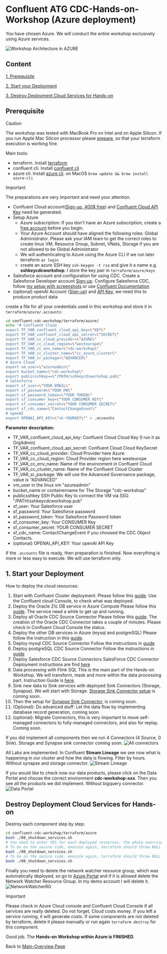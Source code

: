 # Confluent ATG CDC-Hands-on-Workshop (Azure deployment)

You have chosen Azure. We will conduct the entire workshop exclusively using Azure services.

![Workshop Architecture in AZURE](img/AZURE-CDC-Workshop-Architecture-ATG.png)

## Content

[1. Prerequisite](README.md#Prerequisite)

[2. Start your Deployment](README.md#Start-your-Deployment)

[3. Destroy Deployment Cloud Services for Hands-on](README.md#Destroy-Deployment-Cloud-Services-for-Hands-on)

## Prerequisite

> [!CAUTION]
> The workshop was tested with MacBook Pro on Intel and on Apple Silicon. If you run Apple Mac Silicon processor please [prepare](https://medium.com/@immanoj42/terraform-template-v2-2-0-does-not-have-a-package-available-mac-m1-m2-2b12c6281ea), so that your terraform execution is working fine.

Main tools:

* terraform. Install [terraform](https://developer.hashicorp.com/terraform/tutorials/aws-get-started/install-cli)
* confluent cli. Install [confluent cli](https://docs.confluent.io/confluent-cli/current/install.html)
* azure cli. Install [azure cli](https://learn.microsoft.com/en-us/cli/azure/install-azure-cli-macos). on MacOS `brew update && brew install azure-cli`

> [!IMPORTANT]
> The preparations are very important and need your attention.

* Confluent Cloud account([Sign-up, 400$ free](https://www.confluent.io/confluent-cloud/tryfree/)) and [Confluent Cloud API Key](https://www.confluent.io/blog/confluent-terraform-provider-intro/#api-key) need be generated. 
* Setup Azure
   - Azure subscription: If you don't have an Azure subscription, create a [free account](https://azure.microsoft.com/free/) before you begin.
   - Your Azure Account should have aligned the following roles: Global Administrator. Please ask your IAM team to get the correct roles to create linux VM, Resource Group, Subnet, VNets, Storage if you are not allowed to be Global Administrator
   - We will authenticating to Azure using the Azure CLI if we run later terraform `az login`
   - create an azure SSH key `ssh-keygen -t rsa` and give it a name e.g. **sshkeycdcworkshop**. I store the key pair in `terraform/azure/keys` 
* Salesforce account and configuration for using CDC. Create a Salesforce Developer account [Sign-up](https://developer.salesforce.com/signup). Configure Salesforce CDC, follow [my setup with screenshots](ccloud-source-salesforce-cdc-connector/setup_salesforce.md) or use [Confluent Documentation](https://docs.confluent.io/cloud/current/connectors/cc-salesforce-source-cdc.html#quick-start)
* (optional) openAI Account ([Sign-up](https://platform.openai.com/signup/)) and [API Key](https://platform.openai.com/docs/quickstart/create-and-export-an-api-key), we need this to produce product data

create a file for all your credentials used in this workshop and store it in `terraform/azure/.accounts`:

```bash
cd confluent-cdc-workshop/terraform/azure/
echo "# Confluent Cloud
export TF_VAR_confluent_cloud_api_key=\"KEY\"
export TF_VAR_confluent_cloud_api_secret=\"SECRET\"
export TF_VAR_cc_cloud_provider=\"AZURE\"
export TF_VAR_cc_cloud_region=\"westeurope\"
export TF_VAR_cc_env_name=\"cdc-workshop\"
export TF_VAR_cc_cluster_name=\"cc_azure_cluster\"
export TF_VAR_sr_package=\"ADVANCED\"
# Azure Cloud
export vm_user=\"azureadmin\"
export bucket_name=\"cdc-workshop\"
export publicsshkey==\"/PATH/sshkeycdcworkshop.pub\"
# Salesforce
export sf_user=\"YOUR EMAIL\"
export sf_password=\"YOUR PW\"
export sf_password_token=\"YOUR TOKEN\"
export sf_consumer_key=\"YOUR CONSUMER KEY\"
export sf_consumer_secret=\"YOUR CONSUMER SECRET\"
export sf_cdc_name=\"ContactChangeEvent\"
# openAI
export OPENAI_API_KEY=\"sk-YOURKEY\"" > .accounts
```

**Parameter description:**
* TF_VAR_confluent_cloud_api_key: Confluent Cloud Cloud Key (I run it as OrgAdmin)
* TF_VAR_confluent_cloud_api_secret: Confluent Cloud Cloud KeySecret
* TF_VAR_cc_cloud_provider: Cloud Provider here Azure
* TF_VAR_cc_cloud_region: Cloud Provider region here westeurope
* TF_VAR_cc_env_name: Name of the environment in Confluent Cloud
* TF_VAR_cc_cluster_name: Name of the Confluent Cloud Cluster
* TF_VAR_sr_package: We will use the Advanced Governance package, value is "ADVANCED"
* vm_user in the linux vm "azureadmin"
* bucket_name or containername for The Storage "cdc-workshop"
* publicsshkey SSH Public Key to connect the VM via SSG "/PATH/sshkeycdcworkshop.pub"
* sf_user: Your Salesforce user
* sf_password: Your Salesforce password
* sf_password_token: Your Salesforce Password token
* sf_consumer_key: Your CONSUMER Key
* sf_consumer_secret: YOUR CONSUMER SECRET
* sf_cdc_name: ContactChangeEvent if you choosed the CDC Object Contacts.
* (optional) OPENAI_API_KEY: Your openAI API Key

If the `.accounts` file is ready, then preparation is finished. Now everything is more or less easy to execute. We will use terraform only.

## 1. Start your Deployment

How to deploy the cloud resources:

1. Start with Confluent Cluster deployment:
   Please follow this [guide](ccloud-cluster/README.md). Use the Confluent cloud Console, to check what was deployed.
2. Deploy the Oracle 21c DB service in Azure Compute
   Please follow this [guide](oraclexe21c/README.md). The service need a while to get up and running.
3. Deploy all Oracle CDC Source Connector
   Please follow this [guide](ccloud-source-oracle-cdc-connector/README.md). The creation of the Oracle CDC Connector takes a couple of minutes. Please check in Confluent Cloud Console the status.
4. Deploy the other DB services in Azure (mysql and postgreSQL)
   Please follow the instruction in this [guide](mysql_postgres/Readme.md).
5. Deploy mysql CDC Source Connector
   Follow the instructions in [guide](ccloud-source-mysql-cdc-connector/README.md)
6. Deploy postgreSQL CDC Source Connector
   Follow the instructions in [guide](ccloud-source-postgresql-cdc-connector/README.md)
7. Deploy Salesforce CDC Source Connectors
   SalesForce CDC Connector Deployment instructions are find [here](ccloud-source-salesforce-cdc-connector/README.md)
8. Data processing with Flink SQL
   This is the main part of the Hands-on Workshop. We will transform, mask and more within the data processing part. Instruction Guide is [here](dataprocessingREADME.md).
9. Sink new data to Sink services with deployed Sink Connectors (Storage, Synapse). We will start with Storage. [Storage Sink Connector setup](azure-storage/README.md) is coming soon.. 
10. Then the setup for [Synapse Sink Connector](azure-synapse/README.md), is coming soon.
11. (Optional): Do advanced stuff: Let the data flow by implementing database record generation, coming soon
12. (optional): Migrate Connectors, this is very important to move self-managed connectors to fully-managed connectors, and also for replay. Coming soon.

If you did implement all components then we run 4 Connectors (4 Source, 0 Sink). Storage and Synapse sink connector coming soon.
![All connectors](img/all_connectors.png)

All Labs are implemented. In Confluent **Stream Lineage** we see now what is happening in our cluster and how the data is flowing. Filter by hours. Without synapse and storage connector.
![Stream Lineage](img/stream_lineage.png)

If you would like to check now our data products, please click on the Data Portal and choose the correct environment **cdc-workshop-xxx**. Then you see all the products we did implement. Without bigquery connector.
![Data Portal](img/data_portal_total.png)

## Destroy Deployment Cloud Services for Hands-on

Destroy each component step by step:

```bash
cd confluent-cdc-workshop/terraform/azure
bash ./00_shutdown_services.sh
# You need to enter YES for each deployed resources, the whole exercise does take a while
# To be on the secure side, execute again, terraform should throw NULL errors
bash ./00_shutdown_services.sh
# To be on the secure side, execute again, terraform should throw NULL errors
bash ./00_shutdown_services.sh

```

Finally you need to delete the network watcher resource group, which was automatically deployed, so go to [Azure Portal](https://portal.azure.com/#browse/resourcegroups) and if it is allowed delete the Network Watcher Resource Group. In my demo account I will delete it.
![NetworkWatcherRG](img/NetworkWatcherRG.png)


> [!IMPORTANT]
> Please check in Azure Cloud console and Confluent Cloud Console if all services are really deleted. Do not forget, Cloud costs money. If you left a service running, it will generate  costs. If some components are not deleted by terraform, delete it please manually or run again `terraform destroy` for this component.

Good job. The **Hands-on Workshop within Azure is FINISHED**.

Back to [Main-Overview Page](../../README.md)